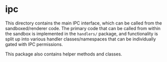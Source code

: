 ipc
====

This directory contains the main IPC interface, which can be called from the sandboxed/renderer code. The primary code that can be called from within the sandbox is implemented in the `handlers/` package, and functionality is split up into various handler classes/namespaces that can be individually gated with IPC permissions.

This package also contains helper methods and classes.
